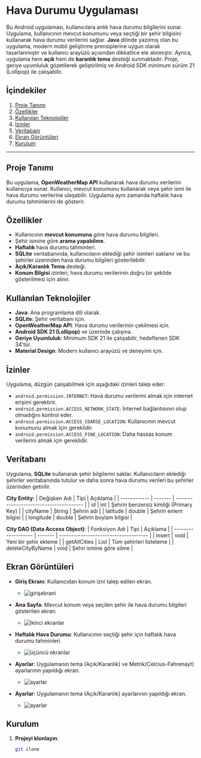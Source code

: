 # Hava Durumu Uygulaması

Bu Android uygulaması, kullanıcılara anlık hava durumu bilgilerini sunar. Uygulama, kullanıcının mevcut konumunu veya seçtiği bir şehir bilgisini kullanarak hava durumu verilerini sağlar. **Java** dilinde yazılmış olan bu uygulama, modern mobil geliştirme prensiplerine uygun olarak tasarlanmıştır ve kullanıcı arayüzü açısından dikkatlice ele alınmıştır. Ayrıca, uygulama hem **açık** hem de **karanlık tema** desteği sunmaktadır. Proje, geriye uyumluluk gözetilerek geliştirilmiş ve Android SDK minimum sürüm 21 (Lollipop) ile çalışabilir.

## İçindekiler
1. [Proje Tanımı](#proje-tanımı)
2. [Özellikler](#özellikler)
3. [Kullanılan Teknolojiler](#kullanılan-teknolojiler)
4. [İzinler](#izinler)
5. [Veritabanı](#veritabanı)
6. [Ekran Görüntüleri](#ekran-görüntüleri)
7. [Kurulum](#kurulum)

---

## Proje Tanımı
Bu uygulama, **OpenWeatherMap API** kullanarak hava durumu verilerini kullanıcıya sunar. Kullanıcı, mevcut konumunu kullanarak veya şehir ismi ile hava durumu verilerine ulaşabilir. Uygulama aynı zamanda haftalık hava durumu tahminlerini de gösterir.

## Özellikler
- Kullanıcının **mevcut konumuna** göre hava durumu bilgileri.
- Şehir ismine göre **arama yapabilme**.
- **Haftalık** hava durumu tahminleri.
- **SQLite** veritabanında, kullanıcıların eklediği şehir isimleri saklanır ve bu şehirler üzerinden hava durumu bilgileri gösterilebilir.
- **Açık/Karanlık Tema** desteği.
- **Konum Bilgisi** izinleri, hava durumu verilerinin doğru bir şekilde gösterilmesi için alınır.

## Kullanılan Teknolojiler
- **Java**: Ana programlama dili olarak.
- **SQLite**: Şehir veritabanı için.
- **OpenWeatherMap API**: Hava durumu verilerinin çekilmesi için.
- **Android SDK 21 (Lollipop)** ve üzerinde çalışma.
- **Geriye Uyumluluk**: Minimum SDK 21 ile çalışabilir, hedeflenen SDK 34'tür.
- **Material Design**: Modern kullanıcı arayüzü ve deneyimi için.

## İzinler
Uygulama, düzgün çalışabilmek için aşağıdaki izinleri talep eder:
- `android.permission.INTERNET`: Hava durumu verilerini almak için internet erişimi gerektirir.
- `android.permission.ACCESS_NETWORK_STATE`: İnternet bağlantısının olup olmadığını kontrol eder.
- `android.permission.ACCESS_COARSE_LOCATION`: Kullanıcının mevcut konumunu almak için gereklidir.
- `android.permission.ACCESS_FINE_LOCATION`: Daha hassas konum verilerini almak için gereklidir.

## Veritabanı
Uygulama, **SQLite** kullanarak şehir bilgilerini saklar. Kullanıcıların eklediği şehirler veritabanında tutulur ve daha sonra hava durumu verileri bu şehirler üzerinden getirilir.

**City Entity**:
| Değişken Adı | Tipi    | Açıklama                                |
| ------------ | ------- | --------------------------------------- |
| id           | int     | Şehrin benzersiz kimliği (Primary Key)   |
| cityName     | String  | Şehrin adı                              |
| latitude     | double  | Şehrin enlem bilgisi                    |
| longitude    | double  | Şehrin boylam bilgisi                   |

**City DAO (Data Access Object)**:
| Fonksiyon Adı       | Tipi    | Açıklama                              |
| ------------------- | ------- | ------------------------------------- |
| insert              | void    | Yeni bir şehir ekleme                 |
| getAllCities        | List    | Tüm şehirleri listeleme               |
| deleteCityByName    | void    | Şehri ismine göre silme               |

## Ekran Görüntüleri
- **Giriş Ekranı**: Kullanıcıdan konum izni talep edilen ekran.
  - ![girişekrani](https://github.com/user-attachments/assets/4036656b-2f82-4296-83d7-5ace18752ae3)
  
- **Ana Sayfa**: Mevcut konum veya seçilen şehir ile hava durumu bilgileri gösterilen ekran.
  - ![ikinci ekranlar](https://github.com/user-attachments/assets/298133e5-6e41-4120-911c-e45e4176f1e8)

- **Haftalık Hava Durumu**: Kullanıcının seçtiği şehir için haftalık hava durumu tahminleri.
  - ![üçüncü ekranlar](https://github.com/user-attachments/assets/efcff496-a0fd-4624-b537-551a828b26a5)
  
- **Ayarlar**: Uygulamanın tema (Açık/Karanlık) ve Metrik(Celcius-Fahrenayt) ayarlarının yapıldığı ekran.
  - ![ayarlar](https://github.com/user-attachments/assets/73c766c8-a286-4b96-91f7-5baae7198475)
    
- **Ayarlar**: Uygulamanın tema (Açık/Karanlık) ayarlarının yapıldığı ekran.
  - ![ayarlar](https://github.com/user-attachments/assets/73c766c8-a286-4b96-91f7-5baae7198475)

## Kurulum
1. **Projeyi klonlayın**:
   ```bash
   git clone 
